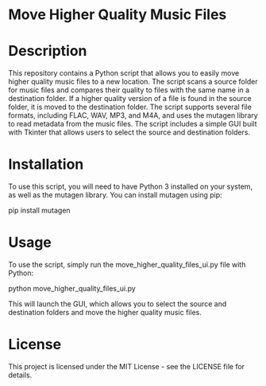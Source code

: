 # **Move Higher Quality Music Files**
# Description

This repository contains a Python script that allows you to easily move higher quality music files to a new location. The script scans a source folder for music files and compares their quality to files with the same name in a destination folder. If a higher quality version of a file is found in the source folder, it is moved to the destination folder. The script supports several file formats, including FLAC, WAV, MP3, and M4A, and uses the mutagen library to read metadata from the music files. The script includes a simple GUI built with Tkinter that allows users to select the source and destination folders.
# **Installation**

To use this script, you will need to have Python 3 installed on your system, as well as the mutagen library. You can install mutagen using pip:

pip install mutagen

# **Usage**

To use the script, simply run the move_higher_quality_files_ui.py file with Python:

python move_higher_quality_files_ui.py

This will launch the GUI, which allows you to select the source and destination folders and move the higher quality music files.
# **License**

This project is licensed under the MIT License - see the LICENSE file for details.
